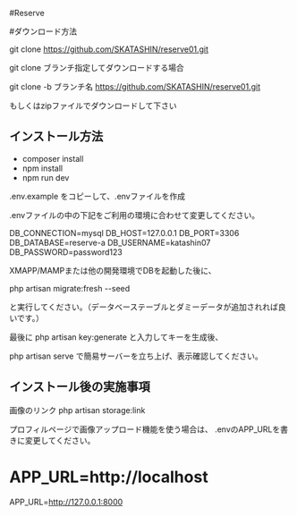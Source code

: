 #Reserve

#ダウンロード方法

git clone https://github.com/SKATASHIN/reserve01.git

git clone ブランチ指定してダウンロードする場合

git clone -b ブランチ名 https://github.com/SKATASHIN/reserve01.git

もしくはzipファイルでダウンロードして下さい

## インストール方法

- composer install
- npm install
- npm run dev

.env.example をコピーして、.envファイルを作成

.envファイルの中の下記をご利用の環境に合わせて変更してください。

DB_CONNECTION=mysql
DB_HOST=127.0.0.1
DB_PORT=3306
DB_DATABASE=reserve-a
DB_USERNAME=katashin07
DB_PASSWORD=password123

XMAPP/MAMPまたは他の開発環境でDBを起動した後に、

php artisan migrate:fresh --seed

と実行してください。（データベーステーブルとダミーデータが追加されれば良いです。）

最後に
php artisan key:generate
と入力してキーを生成後、

php artisan serve
で簡易サーバーを立ち上げ、表示確認してください。

## インストール後の実施事項

画像のリンク
php artisan storage:link

 プロフィルページで画像アップロード機能を使う場合は、
 .envのAPP_URLを書きに変更してください。

 # APP_URL=http://localhost
APP_URL=http://127.0.0.1:8000

